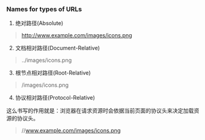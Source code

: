 ### Names for types of URLs

1. 绝对路径(Absolute) 
> http://www.example.com/images/icons.png

2. 文档相对路径(Document-Relative)
> ../images/icons.png

3. 根节点相对路径(Root-Relative)
> /images/icons.png

4. 协议相对路径(Protocol-Relative)

这么书写的作用就是：浏览器在请求资源时会依据当前页面的协议头来决定加载资源的协议头。

> //www.example.com/images/icons.png

